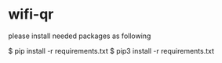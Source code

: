 # wifi-qr
please install needed packages as following

$ pip install -r requirements.txt
$ pip3 install -r requirements.txt

